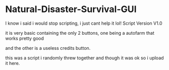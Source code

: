 # Natural-Disaster-Survival-GUI
I know i said i would stop scripting, i just cant help it lol! Script Version V1.0

it is very basic containing the only 2 buttons, one being a autofarm that works pretty good

and the other is a useless credits button.

this was a script i randomly threw together and though it was ok so i upload it here.
